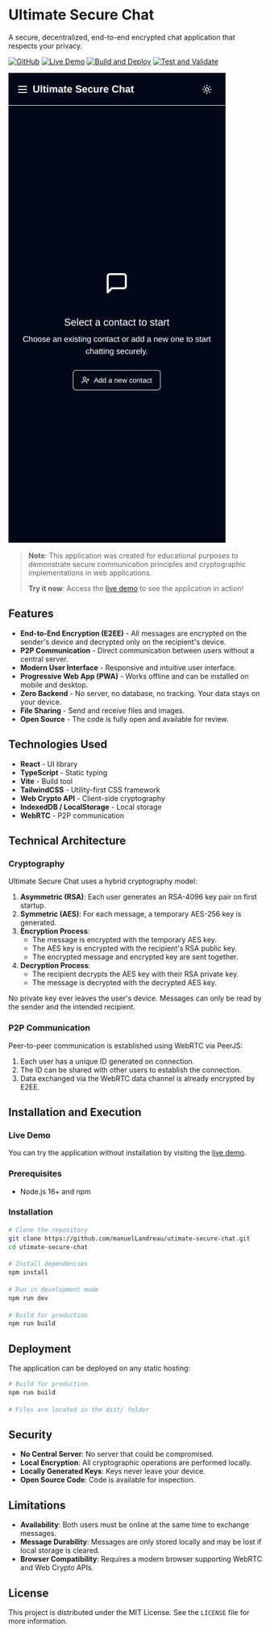# Ultimate Secure Chat

A secure, decentralized, end-to-end encrypted chat application that respects your privacy.

[![GitHub](https://img.shields.io/badge/GitHub-Repository-blue?logo=github)](https://github.com/manuelLandreau/utimate-secure-chat)
[![Live Demo](https://img.shields.io/badge/Live-Demo-green?logo=web)](https://utimate-secure-chat.vercel.app)
[![Build and Deploy](https://github.com/manuelLandreau/utimate-secure-chat/actions/workflows/deploy.yml/badge.svg)](https://github.com/manuelLandreau/utimate-secure-chat/actions/workflows/deploy.yml)
[![Test and Validate](https://github.com/manuelLandreau/utimate-secure-chat/actions/workflows/test.yml/badge.svg)](https://github.com/manuelLandreau/utimate-secure-chat/actions/workflows/test.yml)

![Application Screenshot](./screenshot.png)

> **Note**: This application was created for educational purposes to demonstrate secure communication principles and cryptographic implementations in web applications.
>
> **Try it now**: Access the [live demo](https://utimate-secure-chat.vercel.app) to see the application in action!

## Features

- **End-to-End Encryption (E2EE)** - All messages are encrypted on the sender's device and decrypted only on the recipient's device.
- **P2P Communication** - Direct communication between users without a central server.
- **Modern User Interface** - Responsive and intuitive user interface.
- **Progressive Web App (PWA)** - Works offline and can be installed on mobile and desktop.
- **Zero Backend** - No server, no database, no tracking. Your data stays on your device.
- **File Sharing** - Send and receive files and images.
- **Open Source** - The code is fully open and available for review.

## Technologies Used

- **React** - UI library
- **TypeScript** - Static typing
- **Vite** - Build tool
- **TailwindCSS** - Utility-first CSS framework
- **Web Crypto API** - Client-side cryptography
- **IndexedDB / LocalStorage** - Local storage
- **WebRTC** - P2P communication

## Technical Architecture

### Cryptography

Ultimate Secure Chat uses a hybrid cryptography model:

1. **Asymmetric (RSA)**: Each user generates an RSA-4096 key pair on first startup.
2. **Symmetric (AES)**: For each message, a temporary AES-256 key is generated.
3. **Encryption Process**:
   - The message is encrypted with the temporary AES key.
   - The AES key is encrypted with the recipient's RSA public key.
   - The encrypted message and encrypted key are sent together.
4. **Decryption Process**:
   - The recipient decrypts the AES key with their RSA private key.
   - The message is decrypted with the decrypted AES key.

No private key ever leaves the user's device. Messages can only be read by the sender and the intended recipient.

### P2P Communication

Peer-to-peer communication is established using WebRTC via PeerJS:

1. Each user has a unique ID generated on connection.
2. The ID can be shared with other users to establish the connection.
3. Data exchanged via the WebRTC data channel is already encrypted by E2EE.

## Installation and Execution

### Live Demo

You can try the application without installation by visiting the [live demo](https://utimate-secure-chat.vercel.app).

### Prerequisites

- Node.js 16+ and npm

### Installation

```bash
# Clone the repository
git clone https://github.com/manuelLandreau/utimate-secure-chat.git
cd utimate-secure-chat

# Install dependencies
npm install

# Run in development mode
npm run dev

# Build for production
npm run build
```

## Deployment

The application can be deployed on any static hosting:

```bash
# Build for production
npm run build

# Files are located in the dist/ folder
```

## Security

- **No Central Server**: No server that could be compromised.
- **Local Encryption**: All cryptographic operations are performed locally.
- **Locally Generated Keys**: Keys never leave your device.
- **Open Source Code**: Code is available for inspection.

## Limitations

- **Availability**: Both users must be online at the same time to exchange messages.
- **Message Durability**: Messages are only stored locally and may be lost if local storage is cleared.
- **Browser Compatibility**: Requires a modern browser supporting WebRTC and Web Crypto APIs.

## License

This project is distributed under the MIT License. See the `LICENSE` file for more information.
